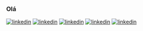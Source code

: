 ### Olá


[![linkedin](https://img.shields.io/static/v1?style=flat-square&logo=medium&color=black&message=Medium&label=%20)](https://medium.com/contexto-delimitado)
[![linkedin](https://img.shields.io/static/v1?style=flat-square&logo=linkedin&color=blue&message=Linkedin&label=%20)](https://www.linkedin.com/in/ricardopdias)
[![linkedin](https://img.shields.io/static/v1?style=flat-square&logo=stackoverflow&color=gray&message=StackOverflow&label=%20)](https://stackexchange.com/users/15565311/ricardo-pareira-dias)
[![linkedin](https://img.shields.io/static/v1?style=flat-square&logo=twitter&color=blue&message=Twitter&label=%20)](https://twitter.com/ricardopedias)
[![linkedin](https://img.shields.io/static/v1?style=flat-square&logo=github&color=black&message=GitHub&label=%20)](https://github.com/ricardopedias)

                        
